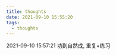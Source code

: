 ```yaml
---
title: thoughts
date: 2021-09-10 15:55:20
tags:
  - thoughts
---
```


2021-09-10 15:57:21 功到自然成, 重复+练习
